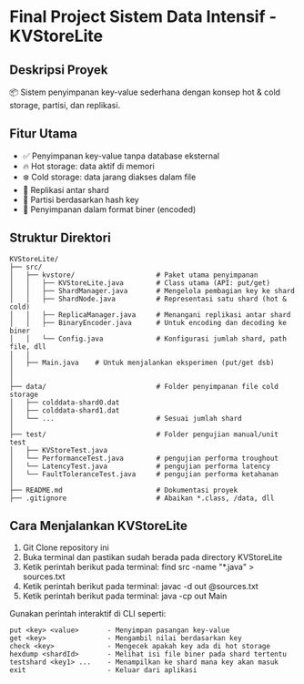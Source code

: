 # Final Project Sistem Data Intensif - KVStoreLite
## Deskripsi Proyek
📦 Sistem penyimpanan key-value sederhana dengan konsep hot & cold storage, partisi, dan replikasi.

## Fitur Utama

- ✅ Penyimpanan key-value tanpa database eksternal
- 🔥 Hot storage: data aktif di memori
- ❄️ Cold storage: data jarang diakses dalam file
- 🔁 Replikasi antar shard
- 🧩 Partisi berdasarkan hash key
- 💾 Penyimpanan dalam format biner (encoded)

## Struktur Direktori
```
KVStoreLite/
├── src/
│   ├── kvstore/                    # Paket utama penyimpanan
│   │   ├── KVStoreLite.java        # Class utama (API: put/get)
│   │   ├── ShardManager.java       # Mengelola pembagian key ke shard
│   │   ├── ShardNode.java          # Representasi satu shard (hot & cold)
│   │   ├── ReplicaManager.java     # Menangani replikasi antar shard
│   │   ├── BinaryEncoder.java      # Untuk encoding dan decoding ke biner
│   │   └── Config.java             # Konfigurasi jumlah shard, path file, dll
│   │
│   ├── Main.java    # Untuk menjalankan eksperimen (put/get dsb)
│                   
│
├── data/                           # Folder penyimpanan file cold storage
│   ├── colddata-shard0.dat
│   ├── colddata-shard1.dat
│   └── ...                         # Sesuai jumlah shard
│
├── test/                           # Folder pengujian manual/unit test
│   ├── KVStoreTest.java
│   └── PerformanceTest.java        # pengujian performa troughout
│   └── LatencyTest.java            # pengujian performa latency
│   └── FaultToleranceTest.java     # pengujian performa ketahanan
│
├── README.md                       # Dokumentasi proyek
├── .gitignore                      # Abaikan *.class, /data, dll
```
## Cara Menjalankan KVStoreLite
1. Git Clone repository ini
2. Buka terminal dan pastikan sudah berada pada directory KVStoreLite
3. Ketik perintah berikut pada terminal: find src -name "*.java" > sources.txt
4. Ketik perintah berikut pada terminal: javac -d out @sources.txt
5. Ketik perintah berikut pada terminal: java -cp out Main

Gunakan perintah interaktif di CLI seperti:
```
put <key> <value>       - Menyimpan pasangan key-value
get <key>               - Mengambil nilai berdasarkan key
check <key>             - Mengecek apakah key ada di hot storage
hexdump <shardId>       - Melihat isi file biner pada shard tertentu
testshard <key1> ...    - Menampilkan ke shard mana key akan masuk
exit                    - Keluar dari aplikasi
```
